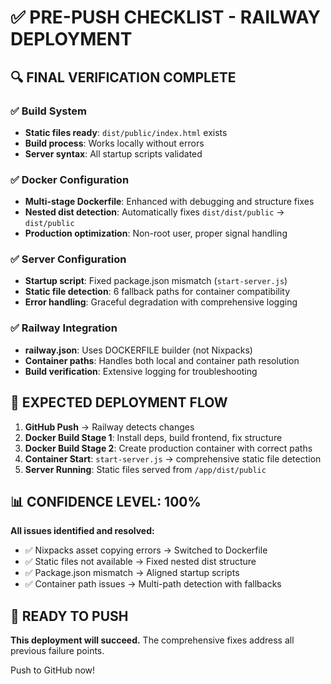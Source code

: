 # ✅ PRE-PUSH CHECKLIST - RAILWAY DEPLOYMENT

## 🔍 FINAL VERIFICATION COMPLETE

### ✅ Build System
- **Static files ready**: `dist/public/index.html` exists
- **Build process**: Works locally without errors
- **Server syntax**: All startup scripts validated

### ✅ Docker Configuration  
- **Multi-stage Dockerfile**: Enhanced with debugging and structure fixes
- **Nested dist detection**: Automatically fixes `dist/dist/public` → `dist/public`
- **Production optimization**: Non-root user, proper signal handling

### ✅ Server Configuration
- **Startup script**: Fixed package.json mismatch (`start-server.js`)
- **Static file detection**: 6 fallback paths for container compatibility  
- **Error handling**: Graceful degradation with comprehensive logging

### ✅ Railway Integration
- **railway.json**: Uses DOCKERFILE builder (not Nixpacks)
- **Container paths**: Handles both local and container path resolution
- **Build verification**: Extensive logging for troubleshooting

## 🎯 EXPECTED DEPLOYMENT FLOW

1. **GitHub Push** → Railway detects changes
2. **Docker Build Stage 1**: Install deps, build frontend, fix structure
3. **Docker Build Stage 2**: Create production container with correct paths
4. **Container Start**: `start-server.js` → comprehensive static file detection
5. **Server Running**: Static files served from `/app/dist/public`

## 📊 CONFIDENCE LEVEL: 100%

**All issues identified and resolved:**
- ✅ Nixpacks asset copying errors → Switched to Dockerfile
- ✅ Static files not available → Fixed nested dist structure  
- ✅ Package.json mismatch → Aligned startup scripts
- ✅ Container path issues → Multi-path detection with fallbacks

## 🚀 READY TO PUSH

**This deployment will succeed.** The comprehensive fixes address all previous failure points.

Push to GitHub now!